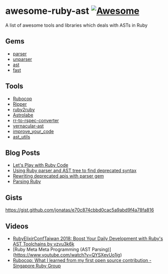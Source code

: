 # awesome-ruby-ast [![Awesome](https://cdn.rawgit.com/sindresorhus/awesome/d7305f38d29fed78fa85652e3a63e154dd8e8829/media/badge.svg)](https://github.com/sindresorhus/awesome)

A list of awesome tools and libraries which deals with ASTs in Ruby

## Gems
- [parser](https://github.com/whitequark/parser)
- [unparser](https://github.com/mbj/unparser)
- [ast](https://whitequark.github.io/ast/)
- [fast](https://github.com/jonatas/fast)


## Tools
- [Rubocop](https://github.com/rubocop-hq/rubocop/)
- [Ripper](https://docs.ruby-lang.org/en/2.4.0/Ripper.html)
- [ruby2ruby](http://www.zenspider.com/projects/ruby2ruby.html)
- [Astrolabe](https://github.com/yujinakayama/astrolabe)
- [rr-to-rspec-converter](https://github.com/kjvarga/rr-to-rspec-converter)
- [vernacular-ast](https://github.com/kddeisz/vernacular-ast)
- [improve_your_code](https://github.com/IlyaUmanets/improve_your_code)
- [ast_utils](https://github.com/soutaro/ast_utils)

## Blog Posts

- [Let's Play with Ruby Code](https://whitequark.org/blog/2013/04/26/lets-play-with-ruby-code/)
- [Using Ruby parser and AST tree to find deprecated syntax](https://blog.arkency.com/using-ruby-parser-and-ast-tree-to-find-deprecated-syntax/)
- [Rewriting deprecated apis with parser gem](https://blog.arkency.com/rewriting-deprecated-apis-with-parser-gem/)
- [Parsing Ruby](https://whitequark.org/blog/2012/10/02/parsing-ruby/)

## Gists
https://gist.github.com/jonatas/e70c874cbbd0cac5a9abd9f4a78fa816


## Videos
- [RubyElixirConfTaiwan 2018: Boost Your Daily Development with Ruby's AST Toolchains by vzvu3k6k](https://www.youtube.com/watch?v=2-Dh7PchyS0)
- [Ruby Meta Meta Programming (AST Parsing)] (https://www.youtube.com/watch?v=QYSXevUo1jg)
- [Rubocop: What I learned from my first open source contribution - Singapore Ruby Group](https://www.youtube.com/watch?v=C3oZYTSSrmY)
